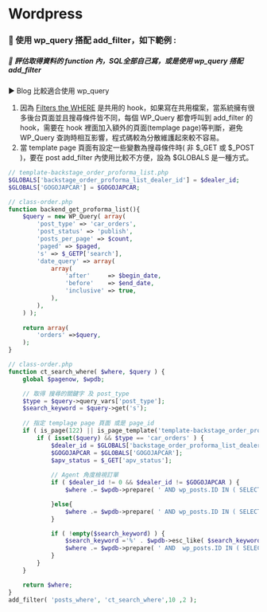 # Wordpress


###  :pushpin: 使用 wp_query 搭配 add_filter，如下範例 : 
##### :green_book: 評估取得資料的 function 內，SQL全部自己寫，或是使用 wp_query 搭配 add_filter 
:arrow_forward: Blog 比較適合使用 wp_query
1. 因為 [Filters the WHERE](https://developer.wordpress.org/reference/classes/wp_query/get_posts/) 是共用的 hook，如果寫在共用檔案，當系統擁有很多後台頁面並且搜尋條件皆不同，每個 WP_Query 都會呼叫到 add_filter 的 hook，需要在 hook 裡面加入額外的頁面(templage page)等判斷，避免 WP_Query 查詢時相互影響，程式碼較為分散維護起來較不容易。
2. 當 template page 頁面有設定一些變數為搜尋條件時( 非 $_GET 或 $_POST )，要在 post add_filter 內使用比較不方便，設為 $GLOBALS 是一種方式。

```php
// template-backstage_order_proforma_list.php
$GLOBALS['backstage_order_proforma_list_dealer_id'] = $dealer_id;
$GLOBALS['GOGOJAPCAR'] = $GOGOJAPCAR;

// class-order.php
function backend_get_proforma_list(){
	$query = new WP_Query( array(
		'post_type' => 'car_orders',
		'post_status' => 'publish',
		'posts_per_page' => $count,
		'paged' => $paged,
		's' => $_GETP['search'],
		'date_query' => array(
			array(
				'after'     => $begin_date,
				'before'    => $end_date,
				'inclusive' => true,
			),
		),
	) );
	
	return array(
		'orders' =>$query,
	);
}

// class-order.php
function ct_search_where( $where, $query ) {
    global $pagenow, $wpdb;

	// 取得 搜尋的關鍵字 及 post_type
    $type = $query->query_vars['post_type'];    
    $search_keyword = $query->get('s');
    
	// 指定 templage page 頁面 或是 page_id
    if ( is_page(122) || is_page_template('template-backstage_order_proforma_list.php') ) {
        if ( isset($query) && $type == 'car_orders' ) {
            $dealer_id = $GLOBALS['backstage_order_proforma_list_dealer_id'];
            $GOGOJAPCAR = $GLOBALS['GOGOJAPCAR'];
            $apv_status = $_GET['apv_status'];
        
            // Agent 角度檢視訂單
            if ( $dealer_id != 0 && $dealer_id != $GOGOJAPCAR ) {
                $where .= $wpdb->prepare( ' AND wp_posts.ID IN ( SELECT post_id FROM wp_postmeta WHERE meta_key = %s AND meta_value = %s ) ',  array('status_dealer', $apv_status) );

            }else{
                $where .= $wpdb->prepare( ' AND wp_posts.ID IN ( SELECT post_id FROM wp_postmeta WHERE meta_key = %s AND meta_value = %s ) ',  array('status_gogojapcar', $apv_status) );
            }

            if ( !empty($search_keyword) ) {
                $search_keyword ='%' . $wpdb->esc_like( $search_keyword ) . '%';
                $where .= $wpdb->prepare( ' AND  wp_posts.ID IN ( SELECT post_id FROM wp_postmeta WHERE meta_key in ("location", "lot_no", "vin", "maker", "model", "model_grade") AND meta_value  LIKE %s ) ', array(  $search_keyword ) );
            } 
        }
    }

    return $where;
}
add_filter( 'posts_where', 'ct_search_where',10 ,2 );

```